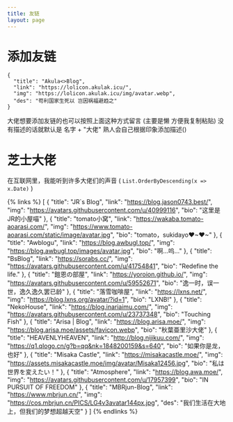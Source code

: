 ```yaml
---
title: 友链
layout: page
---
```


# 添加友链

```
{
  "title": "Akula<>Blog",
  "link": "https://lolicon.akulak.icu/",
  "img": "https://lolicon.akulak.icu/img/avatar.webp",
  "des": "苟利国家生死以 岂因祸福避趋之"
}
```
大佬想要添加友链的也可以按照上面这种方式留言 (主要是懒 方便我复制粘贴)
没有描述的话就默认是 名字 + "大佬"
熟人会自己根据印象添加描述()

# 芝士大佬

在互联网里，我能听到许多大佬们的声音 ( `List.OrderByDescending(x => x.Date)` )

{% links %}
[
    {
        "title": "JR`s Blog",
        "link": "https://blog.jason0743.best/",
        "img": "https://avatars.githubusercontent.com/u/40999116",
        "bio": "这里是JR的小屋喵"
    },
    {
        "title": "tomato小窝",
        "link": "https://wakaba.tomato-aoarasi.com/",
        "img": "https://www.tomato-aoarasi.com/static/image/avatar.jpg",
        "bio": "tomato，sukidayo❤~❤~"
    },
    {
        "title": "Awblogu",
        "link": "https://blog.awbugl.top/",
        "img": "https://blog.awbugl.top/images/avatar.jpg",
        "bio": "啊...呜..."
    },
    {
        "title": "BsBlog",
        "link": "https://sorabs.cc/",
        "img": "https://avatars.githubusercontent.com/u/41754841",
        "bio": "Redefine the life."
    },
    {
        "title": "鎧恩の部屋",
        "link": "https://yoroion.github.io/",
        "img": "https://avatars.githubusercontent.com/u/59552671",
        "bio": "逸一时，误一世，逸久逸久罢已龄"
    },
    {
        "title": "落雪咖啡屋",
        "link": "https://lxns.net/",
        "img": "https://blog.lxns.org/avatar/?id=1",
        "bio": "LXNB!"
    },
    {
        "title": "NekoHouse",
        "link": "https://blog.inariaimu.com/",
        "img": "https://avatars.githubusercontent.com/u/23737348",
        "bio": "Touching Fish"
    },
    {
        "title": "Arisa | Blog",
        "link": "https://blog.arisa.moe/",
        "img": "https://blog.arisa.moe/assets/favicon.webp",
        "bio": "秋葉亜里沙大佬"
    },
    {
        "title": "HEAVENLYHEAVEN",
        "link": "http://blog.nijikuu.com/",
        "img": "https://q1.qlogo.cn/g?b=qq&nk=1848200159&s=640",
        "bio": "如果你是龙，也好"
    },
    {
        "title": "Misaka Castle",
        "link": "https://misakacastle.moe/",
        "img": "https://assets.misakacastle.moe/img/avatar/Misaka12456.jpg",
        "bio": "私は世界を変えたい！"
    },
    {
        "title": "Atmosphere",
        "link": "https://blog.awa.moe/",
        "img": "https://avatars.githubusercontent.com/u/17957399",
        "bio": "IN PURSUIT OF FREEDOM"
    },
    {
        "title": "MBRjun-Blog",
        "link": "https://www.mbrjun.cn/",
        "img": "https://cos.mbrjun.cn/PICS/LG4v3avatar144px.jpg",
        "des": "我们生活在大地上，但我们的梦想超越天空"
    }
]
{% endlinks %}
